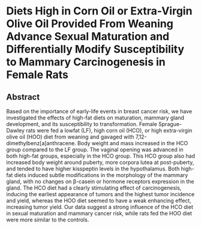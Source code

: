 # Diets High in Corn Oil or Extra-Virgin Olive Oil Provided From Weaning Advance Sexual Maturation and Differentially Modify Susceptibility to Mammary Carcinogenesis in Female Rats

## Abstract

Based on the importance of early-life events in breast cancer risk, we have investigated the effects of high-fat diets on maturation, mammary gland development, and its susceptibility to transformation. Female Sprague-Dawley rats were fed a lowfat (LF), high corn oil (HCO), or high extra-virgin olive oil (HOO) diet from weaning and gavaged with 7,12-dimethylbenz[a]anthracene. Body weight and mass increased in the HCO group compared to the LF group. The vaginal opening was advanced in both high-fat groups, especially in the HCO group. This HCO group also had increased body weight around puberty, more corpora lutea at post-puberty, and tended to have higher kisspeptin levels in the hypothalamus. Both high-fat diets induced subtle modifications in the morphology of the mammary gland, with no changes on β-casein or hormone receptors expression in the gland. The HCO diet had a clearly stimulating effect of carcinogenesis, inducing the earliest appearance of tumors and the highest tumor incidence and yield, whereas the HOO diet seemed to have a weak enhancing effect, increasing tumor yield. Our data suggest a strong influence of the HCO diet in sexual maturation and mammary cancer risk, while rats fed the HOO diet were more similar to the controls.